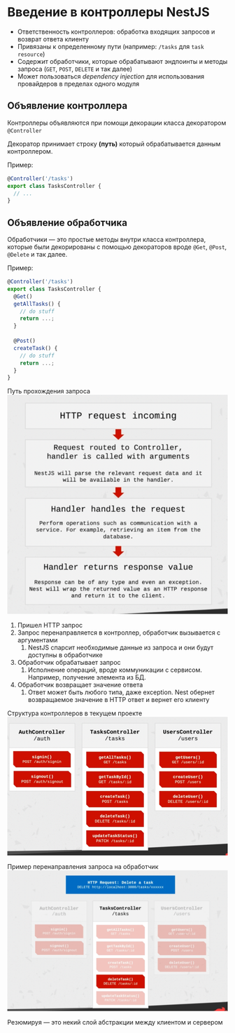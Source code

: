 # Введение в контроллеры NestJS

- Ответственность контроллеров: обработка входящих запросов и возврат ответа клиенту
- Привязаны к определенному пути (например: `/tasks` для `task resource`)
- Содержит обработчики, которые обрабатывают эндпоинты и методы запроса (`GET`, `POST`, `DELETE` и так далее)
- Может пользоваться *dependency injection* для использования провайдеров в пределах одного модуля

## Объявление контроллера

Контроллеры объявляются при помощи декорации класса декоратором `@Controller` 

Декоратор принимает строку **(путь)** который обрабатывается данным контроллером.

Пример: 
```typescript
@Controller('/tasks')
export class TasksController {
  // ...
}
```

## Объявление обработчика

Обработчики — это простые методы внутри класса контроллера, которые были декорированы с помощью
декораторов вроде `@Get`, `@Post`, `@Delete` и так далее.

Пример: 
```typescript
@Controller('/tasks')
export class TasksController {
  @Get()
  getAllTasks() {
    // do stuff
    return ...;
  }
  
  @Post()
  createTask() {
    // do stuff
    return ...;
  }
}
```

Путь прохождения запроса
![1. Путь прохождения запроса](./img/1.%20Request%20Flow.png)

1. Пришел HTTP запрос
2. Запрос перенаправляется в контроллер, обработчик вызывается с аргументами 
    1. NestJS спарсит необходимые данные из запроса и они будут доступны в обработчике
3. Обработчик обрабатывает запрос
    1. Исполнение операций, вроде коммуникации с сервисом. Например, получение элемента из БД.
4. Обработчик возвращает значение ответа
    1. Ответ может быть любого типа, даже exception. Nest обернет возвращаемое значение в HTTP ответ и вернет
    его клиенту

Структура контроллеров в текущем проекте
![2. Структура контроллеров](./img/2.%20Controllers%20structure.png)

Пример перенаправления запроса на обработчик
![3. Пример перенаправления запроса на обработчик](./img/3.%20Routing%20example.png)

Резюмируя — это некий слой абстракции между клиентом и сервером
